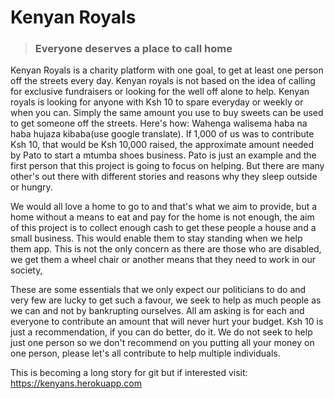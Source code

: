 # Kenyan Royals
>### Everyone deserves a place to call home

Kenyan Royals is a charity platform with one goal, to get at least one person off the streets every day.
Kenyan royals is not based on the idea of calling for exclusive fundraisers or looking for the well off alone to help.
Kenyan royals is looking for anyone with Ksh 10 to spare everyday or weekly or when you can.
Simply the same amount you use to buy sweets can be used to get someone off the streets. Here's how:
Wahenga walisema haba na haba hujaza kibaba(use google translate). If 1,000 of us was to contribute Ksh 10, that would be  Ksh 10,000 raised, the approximate amount needed by Pato to start a mtumba shoes business.
Pato is just an example and the first person that this project is going to focus on helping.
But there are many other's out there with different stories and reasons why they sleep outside or hungry.

We would all love a home to go to and that's what we aim to provide, but a home without a means to eat and pay for the home is not enough,
the aim of this project is to collect enough cash to get these people a house and a small business. This would enable them to stay standing when we help them app.
This is not the only concern as there are those who are disabled, we get them a wheel chair or another means that they need to work in our society,

These are some essentials that we only expect our politicians to do and very few are lucky to get such a favour, we seek to help as much people as we can and not by bankrupting ourselves.
All am asking is for each and everyone to contribute an amount that will never hurt your budget. Ksh 10 is just a recommendation, if you can do better, do it. 
We do not seek to help just one person so we don't recommend on you putting all your money on one person, please let's all contribute to help multiple individuals.
  
This is becoming a long story for git but if interested visit:
https://kenyans.herokuapp.com